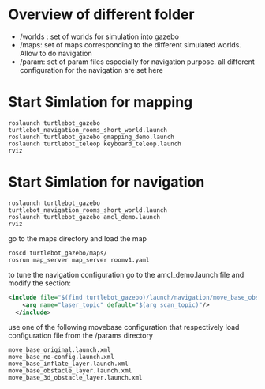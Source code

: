 # Overview of different folder
- /worlds : set of worlds for simulation into gazebo
- /maps: set of maps corresponding to the different simulated worlds. Allow to do navigation
- /param: set of param files especially for navigation purpose. all different configuration for the navigation are set here

# Start Simlation for mapping

```
roslaunch turtlebot_gazebo turtlebot_navigation_rooms_short_world.launch
roslaunch turtlebot_gazebo gmapping_demo.launch
roslaunch turtlebot_teleop keyboard_teleop.launch
rviz
```

# Start Simlation for navigation

```
roslaunch turtlebot_gazebo turtlebot_navigation_rooms_short_world.launch
roslaunch turtlebot_gazebo amcl_demo.launch
rviz
```

go to the maps directory and load the map

```
roscd turtlebot_gazebo/maps/
rosrun map_server map_server roomv1.yaml
```

to tune the navigation configuration go to the amcl_demo.launch file and modify the section:

```xml
<include file="$(find turtlebot_gazebo)/launch/navigation/move_base_obstacle_layer.launch.xml">
    <arg name="laser_topic" default="$(arg scan_topic)"/>
  </include>
```
use one of the following movebase configuration that respectively load configuration file from the /params directory
```
move_base_original.launch.xml
move_base_no-config.launch.xml
move_base_inflate_layer.launch.xml
move_base_obstacle_layer.launch.xml
move_base_3d_obstacle_layer.launch.xml
```
